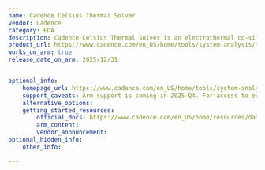 ```yaml
---
name: Cadence Celsius Thermal Solver
vendor: Cadence
category: EDA
description: Cadence Celsius Thermal Solver is an electrothermal co-simulation platform for chips, packages, boards, and systems, enabling early detection and mitigation of thermal issues to improve reliability and reduce design iterations.
product_url: https://www.cadence.com/en_US/home/tools/system-analysis/thermal-solutions/celsius-thermal-solver.html
works_on_arm: true
release_date_on_arm: 2025/12/31


optional_info:
    homepage_url: https://www.cadence.com/en_US/home/tools/system-analysis/thermal-solutions/celsius-thermal-solver.html
    support_caveats: Arm support is coming in 2025-Q4. For access to early releases, please contact arm-ecosystem@cadence.com
    alternative_options:
    getting_started_resources:
        official_docs: https://www.cadence.com/en_US/home/resources/datasheets/secured/celsius-thermal-ds.html
        arm_content:
        vendor_announcement:
optional_hidden_info:
    other_info: 

---
```

